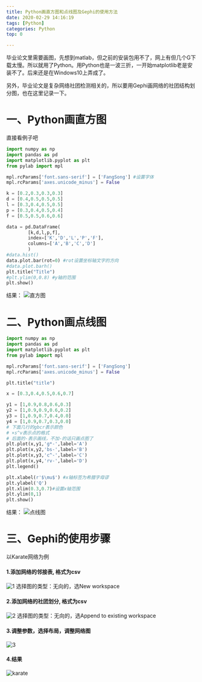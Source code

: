 ```yaml
---
title: Python画直方图和点线图及Gephi的使用方法
date: 2020-02-29 14:16:19
tags: [Python]
categories: Python
top: 0

---
```


毕业论文里需要画图，先想到matlab，但之前的安装包用不了，网上有但几个G下载太慢。所以就用了Python。用Python也是一波三折，一开始matplotlib老是安装不了。后来还是在Windows10上弄成了。

另外，毕业论文是复杂网络社团检测相关的，所以要用Gephi画网络的社团结构划分图，也在这里记录一下。

<!--more-->

# 一、Python画直方图

直接看例子吧
```python
import numpy as np
import pandas as pd
import matplotlib.pyplot as plt
from pylab import mpl

mpl.rcParams['font.sans-serif'] = ['FangSong'] #设置字体
mpl.rcParams['axes.unicode_minus'] = False

k = [0.2,0.3,0.3,0.3]
d = [0.4,0.5,0.5,0.5]
l = [0.3,0.4,0.5,0.5]
p = [0.3,0.4,0.5,0.4]
f = [0.5,0.5,0.6,0.6]

data = pd.DataFrame(
        [k,d,l,p,f],
        index=['K','D','L','P','F'],
        columns=['A','B','C','D']
        )
#data.hist()
data.plot.bar(rot=0) #rot设置坐标轴文字的方向
#data.plot.barh()
plt.title("Title")
#plt.ylim(0,0.8) #y轴的范围
plt.show()
```

结果：
![直方图](/images/zhifang.png)

# 二、Python画点线图

```python
import numpy as np
import pandas as pd
import matplotlib.pyplot as plt
from pylab import mpl

mpl.rcParams['font.sans-serif'] = ['FangSong']
mpl.rcParams['axes.unicode_minus'] = False

plt.title("title")

x = [0.3,0.4,0.5,0.6,0.7]

y1 = [1,0.9,0.8,0.6,0.3]
y2 = [1,0.9,0.9,0.6,0.2]
y3 = [1,0.9,0.7,0.4,0.0]
y4 = [1,0.9,0.7,0.3,0.0]
# 下面几行的gbcr表示颜色
# ×s^v表示点的格式
# 后面的-表示画线，不加-的话只画点图了
plt.plot(x,y1,'g*-',label='A') 
plt.plot(x,y2,'bs-',label='B')
plt.plot(x,y3,'c^-',label='C')
plt.plot(x,y4,'rv-',label='D')
plt.legend()

plt.xlabel(r'$\mu$') #x轴标签为希腊字母谬
plt.ylabel('Q')
plt.xlim(0.3,0.7)#设置x轴范围
plt.ylim(0,1)
plt.show()
```

结果：
![点线图](/images/dianxian.png)

# 三、Gephi的使用步骤

以Karate网络为例

#### 1.添加网络的邻接表, 格式为csv

![1](/images/matplotlib1.png)
选择图的类型：无向的，选New workspace

#### 2.添加网络的社团划分, 格式为csv

![2](/images/matplotlib3.png)
选择图的类型：无向的，选Append to existing workspace

#### 3.调整参数，选择布局，调整网络图

![3](/images/matplotlib4.png)

#### 4.结果

![karate](/images/karate.png)
